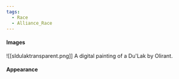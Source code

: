```yaml
---
tags:
  - Race
  - Alliance_Race
---
```

#### Images
![[sldulaktransparent.png]]
	A digital painting of a Du'Lak by Olirant.
#### Appearance

